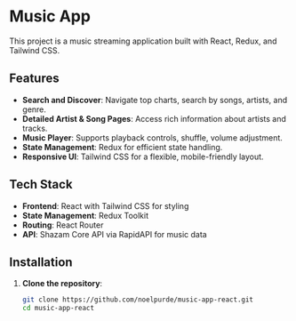 # Music App

This project is a music streaming application built with React, Redux, and Tailwind CSS.

## Features

- **Search and Discover**: Navigate top charts, search by songs, artists, and genre.
- **Detailed Artist & Song Pages**: Access rich information about artists and tracks.
- **Music Player**: Supports playback controls, shuffle, volume adjustment.
- **State Management**: Redux for efficient state handling.
- **Responsive UI**: Tailwind CSS for a flexible, mobile-friendly layout.

## Tech Stack

- **Frontend**: React with Tailwind CSS for styling
- **State Management**: Redux Toolkit
- **Routing**: React Router
- **API**: Shazam Core API via RapidAPI for music data

## Installation

1. **Clone the repository**:
   ```bash
   git clone https://github.com/noelpurde/music-app-react.git
   cd music-app-react
   ```
